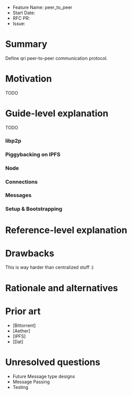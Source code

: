 - Feature Name: peer_to_peer
- Start Date: 
- RFC PR: 
- Issue: 

# Summary
[summary]: #summary

Define qri peer-to-peer communication protocol.

# Motivation
[motivation]: #motivation

TODO

# Guide-level explanation
[guide-level-explanation]: #guide-level-explanation

TODO

### libp2p

### Piggybacking on IPFS

### Node

### Connections

### Messages

### Setup & Bootstrapping

# Reference-level explanation
[reference-level-explanation]: #reference-level-explanation


# Drawbacks
[drawbacks]: #drawbacks

This is way harder than centralized stuff :)

# Rationale and alternatives
[rationale-and-alternatives]: #rationale-and-alternatives



# Prior art
[prior-art]: #prior-art

- [Bittorrent]
- [Aether]
- [IPFS]
- [Dat]

# Unresolved questions
[unresolved-questions]: #unresolved-questions

- Future Message type designs
- Message Passing
- Testing
